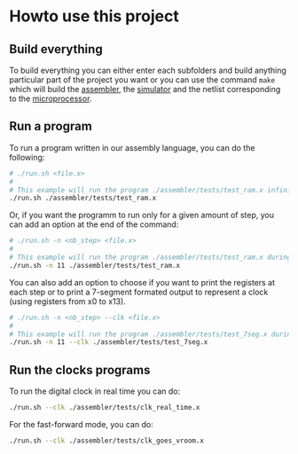 # Howto use this project

## Build everything

To build everything you can either enter each subfolders and build anything particular part of the project you want or you can use the command `make` which will build the [assembler](assembler/), the [simulator](netlist_simulator/) and the netlist corresponding to the [microprocessor](proc_netlist/).

## Run a program

To run a program written in our assembly language, you can do the following:

```sh
# ./run.sh <file.x>
#
# This example will run the program ./assembler/tests/test_ram.x infinitely
./run.sh ./assembler/tests/test_ram.x
```

Or, if you want the programm to run only for a given amount of step, you can add an option at the end of the command:

```sh
# ./run.sh -n <nb_step> <file.x>
#
# This example will run the program ./assembler/tests/test_ram.x during 11 simulator steps
./run.sh -n 11 ./assembler/tests/test_ram.x
```

You can also add an option to choose if you want to print the registers at each step or to print a 
7-segment formated output to represent a clock (using registers from x0 to x13).

```sh
# ./run.sh -n <nb_step> --clk <file.x>
#
# This example will run the program ./assembler/tests/test_7seg.x during 11 simulator steps and output it as a clock
./run.sh -n 11 --clk ./assembler/tests/test_7seg.x
```

## Run the clocks programs

To run the digital clock in real time you can do:

```sh
./run.sh --clk ./assembler/tests/clk_real_time.x
```

For the fast-forward mode, you can do:

```sh
./run.sh --clk ./assembler/tests/clk_goes_vroom.x
```